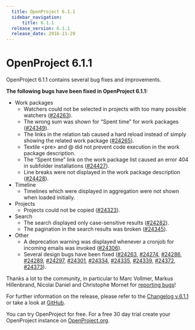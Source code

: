 ```yaml
---
  title: OpenProject 6.1.1
  sidebar_navigation:
      title: 6.1.1
  release_version: 6.1.1
  release_date: 2016-11-29
---
```



# OpenProject 6.1.1

OpenProject 6.1.1 contains several bug fixes and improvements.

**The following bugs have been fixed in OpenProject 6.1.1:**

  - Work packages
      - Watchers could not be selected in projects with too many
        possible watchers
        ([\#24263](https://community.openproject.com/work_packages/24263/activity)).
      - The wrong sum was shown for “Spent time” for work packages
        ([\#24349](https://community.openproject.com/projects/openproject/work_packages/24349/activity)).
      - The links in the relation tab caused a hard reload instead of
        simply showing the related work package
        ([\#24265](https://community.openproject.com/work_packages/24265/activity)).
      - Textile \<pre\> and @ did not prevent code execution in the work
        package description.
      - The “Spent time” link on the work package list caused an error
        404 in subfolder installations
        ([\#24427](https://community.openproject.com/projects/openproject/work_packages/24427/activity)).
      - Line breaks were not displayed in the work package description
        ([\#24428](https://community.openproject.com/projects/openproject/work_packages/24428/activity)).
  - <span class="explanatory-dictionary-highlight" data-definition="explanatory-dictionary-definition-17">Timeline</span>
      - Timelines which were displayed in aggregation were not shown
        when loaded initially.
  - Projects
      - Projects could not be copied
        ([\#24323](https://community.openproject.com/projects/openproject/work_packages/24323/activity)).
  - Search
      - The search displayed only case-sensitive results
        ([\#24282](https://community.openproject.com/work_packages/24282/activity)).
      - The pagination in the search results was broken
        ([\#24345](https://community.openproject.com/projects/openproject/work_packages/24345/activity)).
  - Other
      - A deprecation warning was displayed whenever a cronjob for
        incoming emails was invoked
        ([\#24306](https://community.openproject.com/projects/openproject/work_packages/24306/activity)).
      - Several design bugs have been fixed
        ([\#24263](https://community.openproject.com/work_packages/24263/activity),
        [\#24274](https://community.openproject.com/work_packages/24274/activity),
        [\#24286](https://community.openproject.com/work_packages/24286/activity),
        [\#24289](https://community.openproject.com/work_packages/24289/activity),
        [\#24297](https://community.openproject.com/work_packages/24297/activity),
        [\#24301](https://community.openproject.com/work_packages/24301/activity),
        [\#24334](https://community.openproject.com/projects/openproject/work_packages/24334/activity),
        [\#24335](https://community.openproject.com/projects/openproject/work_packages/24335/activity),
        [\#24339](https://community.openproject.com/projects/openproject/work_packages/24339/activity),
        [\#24372](https://community.openproject.com/projects/openproject/work_packages/24372/activity),
        [\#24373](https://community.openproject.com/projects/openproject/work_packages/24373/activity)).

Thanks a lot to the community, in particular to Marc Vollmer, Markus
Hillenbrand, Nicolai Daniel and Christophe Mornet for [reporting
bugs](../../development/report-a-bug/)\!

For further information on the release, please refer to the [Changelog
v.6.1.1](https://community.openproject.com/versions/821) or take a look
at [GitHub](https://github.com/opf/openproject/tree/v6.1.1).

You can try OpenProject for free. For a free 30 day trial create your
OpenProject instance on [OpenProject.org](https://openproject.org/).


